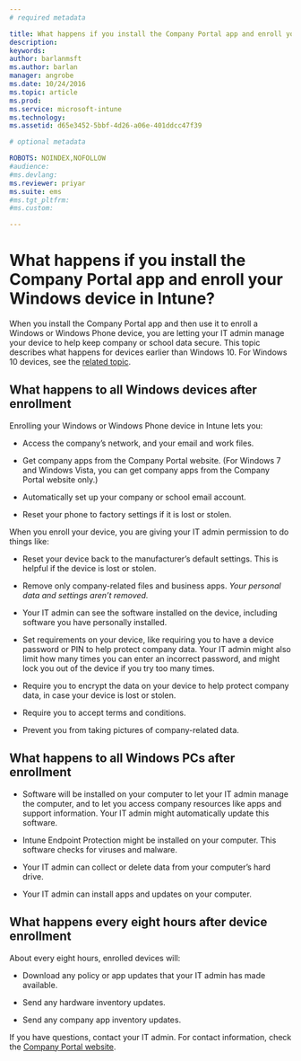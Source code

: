 ```yaml
---
# required metadata

title: What happens if you install the Company Portal app and enroll your Windows device in Intune? | Microsoft Intune
description:
keywords:
author: barlanmsftms.author: barlan
manager: angrobe
ms.date: 10/24/2016
ms.topic: article
ms.prod:
ms.service: microsoft-intune
ms.technology:
ms.assetid: d65e3452-5bbf-4d26-a06e-401ddcc47f39

# optional metadata

ROBOTS: NOINDEX,NOFOLLOW
#audience:
#ms.devlang:
ms.reviewer: priyar
ms.suite: ems
#ms.tgt_pltfrm:
#ms.custom:

---
```



# What happens if you install the Company Portal app and enroll your Windows device in Intune?

When you install the Company Portal app and then use it to enroll a Windows or Windows Phone device, you are letting your IT admin manage your device to help keep company or school data secure. This topic describes what happens for devices earlier than Windows 10. For Windows 10 devices, see the [related topic](what-happens-if-you-install-the-company-portal-app-and-enroll-your-device-in-intune-windows10.md).

## What happens to all Windows devices after enrollment
Enrolling your Windows or Windows Phone device in Intune lets you:

-   Access the company’s network, and your email and work files.

-   Get company apps from the Company Portal website. (For Windows 7 and Windows Vista, you can get company apps from the Company Portal website only.)

-   Automatically set up your company or school email account.

-   Reset your phone to factory settings if it is lost or stolen.

When you enroll your device, you are giving your IT admin permission to do things like:

-   Reset your device back to the manufacturer’s default settings. This is helpful if the device is lost or stolen.

-   Remove only company-related files and business apps. *Your personal data and settings aren’t removed.*

-   Your IT admin can see the software installed on the device, including software you have personally installed.

-   Set requirements on your device, like requiring you to have a device password or PIN to help protect company data. Your IT admin might also limit how many times you can enter an incorrect password, and might lock you out of the device if you try too many times.

-   Require you to encrypt the data on your device to help protect company data, in case your device is lost or stolen.

-   Require you to accept terms and conditions.

-   Prevent you from taking pictures of company-related data.

## What happens to all Windows PCs after enrollment

-  Software will be installed on your computer to let your IT admin manage the computer, and to let you access company resources like apps and support information. Your IT admin might automatically update this software.

-  Intune Endpoint Protection might be installed on your computer. This software checks for viruses and malware.

-  Your IT admin can collect or delete data from your computer’s hard drive.

-  Your IT admin can install apps and updates on your computer.

## What happens every eight hours after device enrollment
About every eight hours, enrolled devices will:

-   Download any policy or app updates that your IT admin has made available.

-   Send any hardware inventory updates.

-   Send any company app inventory updates.

If you have questions, contact your IT admin. For contact information, check the [Company Portal website](http://portal.manage.microsoft.com).
